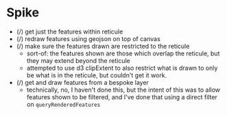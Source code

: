 # Spike

- (/) get just the features within reticule
- (/) redraw features using geojson on top of canvas
- (/) make sure the features drawn are restricted to the reticule
  - sort-of: the features shown are those which overlap the reticule, but they
    may extend beyond the reticule
  - attempted to use d3 clipExtent to also restrict what is drawn to only be what
    is in the reticule, but couldn't get it work.
- (/) get and draw features from a bespoke layer
  - technically, no, I haven't done this, but the intent of this was to allow
    features shown to be filtered, and I've done that using a direct filter
    on `queryRenderedFeatures`
